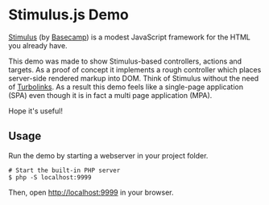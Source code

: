 # Stimulus.js Demo

[Stimulus][stimulus] (by [Basecamp][basecamp]) is a modest JavaScript framework for the HTML you already have.

This demo was made to show Stimulus-based controllers, actions and targets.
As a proof of concept it implements a rough controller which places server-side rendered markup into DOM.
Think of Stimulus without the need of [Turbolinks][turbolinks].
As a result this demo feels like a single-page application (SPA) even though it is in fact a multi page application (MPA). 

Hope it's useful!

## Usage

Run the demo by starting a webserver in your project folder.

    # Start the built-in PHP server
    $ php -S localhost:9999

Then, open <http://localhost:9999> in your browser.


[basecamp]: https://basecamp.com/
[stimulus]: https://github.com/stimulusjs/stimulus
[turbolinks]: https://github.com/turbolinks/turbolinks
